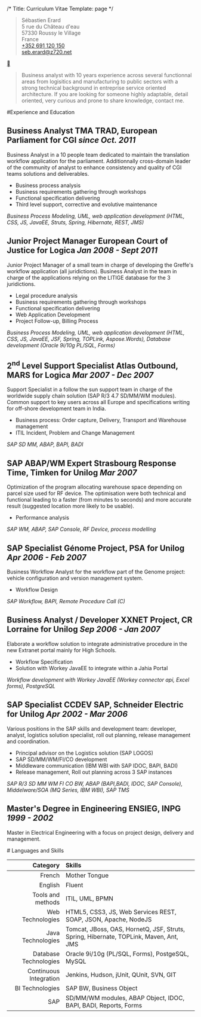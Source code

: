 /*
 Title: Curriculum Vitae
 Template: page
*/
<link rel="stylesheet" href="/cv/cv.css" type="text/css" />

[](id:contact)
>Sébastien Erard  
5 rue du Château d'eau  
57330 Roussy le Village  
France  
[+352 691 120 150](tel:+352691120150)  
<seb.erard@z720.net> 

[](id:start)
> Business analyst with 10 years experience across several functionnal areas 
from logisitics and manufacturing to public sectors with a strong technical 
background in entreprise service oriented architecture.
If you are looking for someone highly adaptable, detail oriented, very curious 
and prone to share knowledge, contact me.

#Experience and Education

## __Business Analyst__  TMA TRAD, European Parliament for CGI _since Oct. 2011_

Business Analyst in a 10 people team dedicated to maintain 
the translation workflow application for the parliament. Additionnally cross-domain leader of the community of analyst to enhance consistency and quality of CGI teams solutions and deliverables.

* Business process analysis
* Business requirements gathering through workshops
* Functional specification delivering
* Third level support, corrective and evolutive maintenance

_Business Process Modeling, UML, web application development 
(HTML, CSS, JS, JavaEE, Struts, Spring, Hibernate, REST, JMS)_

## __Junior Project Manager__  European Court of Justice for Logica _Jan 2008 - Sept 2011_

Junior Project Manager of a small team in charge of 
developing the Greffe's workflow application (all juridictions). 
Business Analyst in the team in charge of the applications relying on the 
LITIGE database for the 3 juridictions.

* Legal procedure analysis
* Business requirements gathering through workshops
* Functional specification delivering
* Web Application Development
* Project Follow-up, Billing Process

_Business Process Modeling, UML, web application development 
(HTML, CSS, JS, JavaEE, JSF, Spring, TOPLink, Aspose.Words), 
Database development (Oracle 9i/10g PL/SQL, Forms)_

## __2<sup>nd</sup> Level Support Specialist__  Atlas Outbound, MARS for Logica _Mar 2007 - Dec 2007_

Support Specialist in a follow the sun support team in charge of the worldwide supply chain solution (SAP R/3 4.7 SD/MM/WM modules). 
Common support to key users across all Europe and specifications writing for off-shore development team in India.

* Business process: Order capture, Delivery, Transport and Warehouse management
* ITIL Incident, Problem and Change Management

_SAP SD MM, ABAP, BAPI, BADI_

## __SAP ABAP/WM Expert__  Strasbourg Response Time, Timken for Unilog _Mar 2007_

Optimization of the program allocating warehouse space 
depending on parcel size used for RF device. The optimisation were both 
technical and functional leading to a faster (from minutes to seconds) and more 
accurate result (suggested location more likely to be usable).

* Performance analysis

_SAP WM, ABAP, SAP Console,  RF Device, process modelling_

## __SAP Specialist__  Génome Project, PSA for Unilog _Apr 2006 - Feb 2007_

Business Workflow Analyst for the workflow part of the 
Genome project: vehicle configuration and version management system.

* Workflow Design

_SAP Workflow, BAPI, Remote Procedure Call (C)_

## __Business Analyst / Developer__  XXNET Project, CR Lorraine for Unilog _Sep 2006 - Jan 2007_

Elaborate a workflow solution to integrate administrative 
procedure in the new Extranet portal mainly for High Schools.

* Workflow Specification
* Solution with Workey JavaEE to integrate within a Jahia Portal

_Workflow development with Workey JavaEE (Workey connector api, Excel forms), PostgreSQL_

## __SAP Specialist__  CCDEV SAP, Schneider Electric for Unilog _Apr 2002 - Mar 2006_

Various positions in the SAP skills and development team: 
developer, analyst, logistics solution specialist, roll out planning, 
release management and coordination.

* Principal advisor on the Logistics solution (SAP LOGOS)
* SAP SD/MM/WM/FI/CO development
* Middleware communication (IBM WBI with SAP IDOC, BAPI, BADI)
* Release management, Roll out planning across 3 SAP instances

_SAP R/3 SD MM WM FI CO BW, ABAP (BAPI,BADI, IDOC, SAP Console), Middelware/SOA (MQ Series, IBM WBI), SAP TMS_

## __Master's Degree in Engineering__ ENSIEG, INPG _1999 - 2002_ 

Master in Electrical Engineering with a focus on project design, delivery and management.



# Languages and Skills
 
| Category               | Skills
|-----------------------:|:-------------
| French                 | Mother Tongue
| English                | Fluent
| Tools and methods      | ITIL, UML, BPMN
| Web Technologies       | HTML5, CSS3, JS, Web Services REST, SOAP, JSON, Apache, NodeJS
| Java Technologies      | Tomcat, JBoss, OAS, HornetQ, JSF, Struts, Spring, Hibernate, TOPLink, Maven, Ant, JMS
| Database Technologies  | Oracle 9i/10g (PL/SQL, Forms), PostgeSQL, MySQL
| Continuous Integration | Jenkins, Hudson, jUnit, QUnit, SVN, GIT
| BI Technologies        | SAP BW, Business Object
| SAP                    | SD/MM/WM modules, ABAP Object, IDOC, BAPI, BADI, Reports, Forms 
